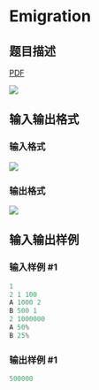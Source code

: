 # Emigration

## 题目描述

[problemUrl]: https://uva.onlinejudge.org/index.php?option=com_onlinejudge&Itemid=8&category=229&page=show_problem&problem=3114

[PDF](https://uva.onlinejudge.org/external/119/p11963.pdf)

![](https://cdn.luogu.com.cn/upload/vjudge_pic/UVA11963/b83236d520db34e8d41b43f057909245797d4d43.png)

## 输入输出格式

### 输入格式

![](https://cdn.luogu.com.cn/upload/vjudge_pic/UVA11963/634bc3ed0b3d15d2c68583003e26755ad6eca110.png)

### 输出格式

![](https://cdn.luogu.com.cn/upload/vjudge_pic/UVA11963/2330ba1e3fe503863033c877edb41e9361402b8f.png)

## 输入输出样例

### 输入样例 #1

```cpp
1
2 1 100
A 1000 2
B 500 1
2 1000000
A 50%
B 25%
```


### 输出样例 #1

```cpp
500000
```


